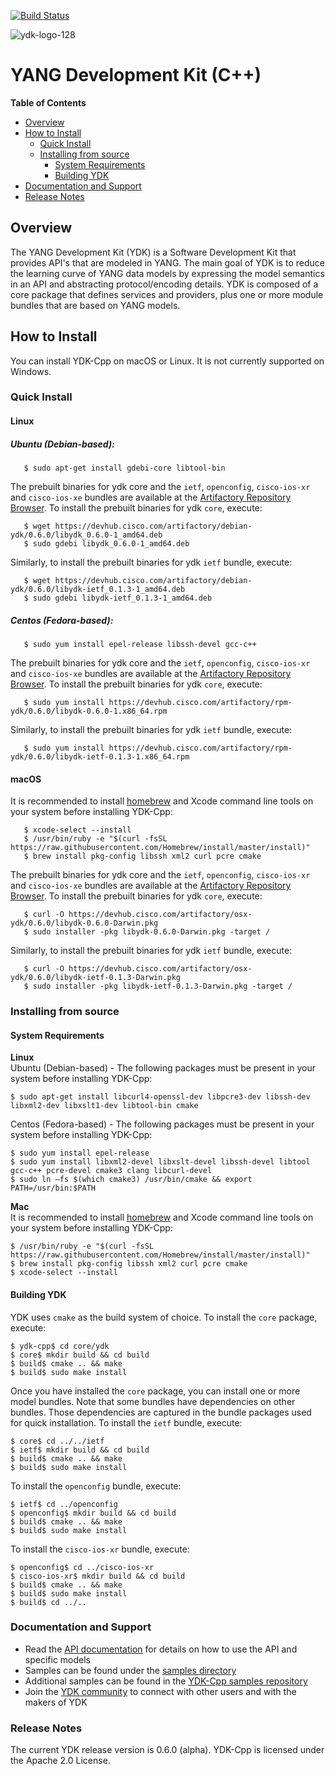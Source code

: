 [![Build Status](https://travis-ci.org/CiscoDevNet/ydk-cpp.svg?branch=master)](https://travis-ci.org/CiscoDevNet/ydk-cpp)

![ydk-logo-128](https://cloud.githubusercontent.com/assets/16885441/24175899/2010f51e-0e56-11e7-8fb7-30a9f70fbb86.png)

# YANG Development Kit (C++)

<!-- START doctoc generated TOC please keep comment here to allow auto update -->
<!-- DON'T EDIT THIS SECTION, INSTEAD RE-RUN doctoc TO UPDATE -->
**Table of Contents**

- [Overview](#overview)
- [How to Install](#how-to-install)
  - [Quick Install](#quick-install)
  - [Installing from source](#installing-from-source)
    - [System Requirements](#system-requirements)
    - [Building YDK](#building-ydk)
- [Documentation and Support](#documentation-and-support)
- [Release Notes](#release-notes)

<!-- END doctoc generated TOC please keep comment here to allow auto update -->

## Overview

The YANG Development Kit (YDK) is a Software Development Kit that provides API's that are modeled in YANG. The main goal of YDK is to reduce the learning curve of YANG data models by expressing the model semantics in an API and abstracting protocol/encoding details.  YDK is composed of a core package that defines services and providers, plus one or more module bundles that are based on YANG models.  

## How to Install

You can install YDK-Cpp on macOS or Linux.  It is not currently supported on Windows.

### Quick Install

#### Linux
##### Ubuntu (Debian-based):
```
   $ sudo apt-get install gdebi-core libtool-bin
```
The prebuilt binaries for ydk core and the `ietf`, `openconfig`, `cisco-ios-xr` and `cisco-ios-xe` bundles are available at the [Artifactory Repository Browser](https://devhub.cisco.com/artifactory/webapp/#/artifacts/browse/tree/General/debian-ydk/0.6.0).
To install the prebuilt binaries for ydk `core`, execute:
```
   $ wget https://devhub.cisco.com/artifactory/debian-ydk/0.6.0/libydk_0.6.0-1_amd64.deb
   $ sudo gdebi libydk_0.6.0-1_amd64.deb
```
Similarly, to install the prebuilt binaries for ydk `ietf` bundle, execute:
```
   $ wget https://devhub.cisco.com/artifactory/debian-ydk/0.6.0/libydk-ietf_0.1.3-1_amd64.deb
   $ sudo gdebi libydk-ietf_0.1.3-1_amd64.deb
```

##### Centos (Fedora-based):
```
   $ sudo yum install epel-release libssh-devel gcc-c++
```
The prebuilt binaries for ydk core and the `ietf`, `openconfig`, `cisco-ios-xr` and `cisco-ios-xe` bundles are available at the [Artifactory Repository Browser](https://devhub.cisco.com/artifactory/webapp/#/artifacts/browse/tree/General/rpm-ydk/0.6.0).
To install the prebuilt binaries for ydk `core`, execute:
```
   $ sudo yum install https://devhub.cisco.com/artifactory/rpm-ydk/0.6.0/libydk-0.6.0-1.x86_64.rpm
```
Similarly, to install the prebuilt binaries for ydk `ietf` bundle, execute:
```
   $ sudo yum install https://devhub.cisco.com/artifactory/rpm-ydk/0.6.0/libydk-ietf-0.1.3-1.x86_64.rpm
```

#### macOS

It is recommended to install [homebrew](http://brew.sh) and Xcode command line tools on your system before installing YDK-Cpp:
```
   $ xcode-select --install
   $ /usr/bin/ruby -e "$(curl -fsSL https://raw.githubusercontent.com/Homebrew/install/master/install)"
   $ brew install pkg-config libssh xml2 curl pcre cmake
```

The prebuilt binaries for ydk core and the `ietf`, `openconfig`, `cisco-ios-xr` and `cisco-ios-xe` bundles are available at the [Artifactory Repository Browser](https://devhub.cisco.com/artifactory/webapp/#/artifacts/browse/tree/General/osx-ydk/0.6.0).
To install the prebuilt binaries for ydk `core`, execute:
```
   $ curl -O https://devhub.cisco.com/artifactory/osx-ydk/0.6.0/libydk-0.6.0-Darwin.pkg
   $ sudo installer -pkg libydk-0.6.0-Darwin.pkg -target /
```
Similarly, to install the prebuilt binaries for ydk `ietf` bundle, execute:
```
   $ curl -O https://devhub.cisco.com/artifactory/osx-ydk/0.6.0/libydk-ietf-0.1.3-Darwin.pkg
   $ sudo installer -pkg libydk-ietf-0.1.3-Darwin.pkg -target /
```

### Installing from source
#### System Requirements
**Linux**  
Ubuntu (Debian-based) - The following packages must be present in your system before installing YDK-Cpp:
```
$ sudo apt-get install libcurl4-openssl-dev libpcre3-dev libssh-dev libxml2-dev libxslt1-dev libtool-bin cmake
```

Centos (Fedora-based) - The following packages must be present in your system before installing YDK-Cpp:
```
$ sudo yum install epel-release
$ sudo yum install libxml2-devel libxslt-devel libssh-devel libtool gcc-c++ pcre-devel cmake3 clang libcurl-devel
$ sudo ln –fs $(which cmake3) /usr/bin/cmake && export PATH=/usr/bin:$PATH
```

**Mac**  
It is recommended to install [homebrew](http://brew.sh) and Xcode command line tools on your system before installing YDK-Cpp:
```
$ /usr/bin/ruby -e "$(curl -fsSL https://raw.githubusercontent.com/Homebrew/install/master/install)"
$ brew install pkg-config libssh xml2 curl pcre cmake
$ xcode-select --install
```
#### Building YDK
YDK uses ``cmake`` as the build system of choice. To install the ``core`` package, execute:
```
$ ydk-cpp$ cd core/ydk
$ core$ mkdir build && cd build
$ build$ cmake .. && make
$ build$ sudo make install
```

Once you have installed the ``core`` package, you can install one or more model bundles.  Note that some bundles have dependencies on other bundles.  Those dependencies are captured in the bundle packages used for quick installation. To install the `ietf` bundle, execute:
```
$ core$ cd ../../ietf
$ ietf$ mkdir build && cd build
$ build$ cmake .. && make
$ build$ sudo make install
```

To install the `openconfig` bundle, execute:
```
$ ietf$ cd ../openconfig
$ openconfig$ mkdir build && cd build
$ build$ cmake .. && make
$ build$ sudo make install
```

To install the `cisco-ios-xr` bundle, execute:
```
$ openconfig$ cd ../cisco-ios-xr
$ cisco-ios-xr$ mkdir build && cd build
$ build$ cmake .. && make
$ build$ sudo make install
$ build$ cd ../..
```

### Documentation and Support
- Read the [API documentation](http://ydk.cisco.com/cpp/docs) for details on how to use the API and specific models
- Samples can be found under the [samples directory](https://github.com/CiscoDevNet/ydk-cpp/tree/master/core/samples)
- Additional samples can be found in the [YDK-Cpp samples repository](https://github.com/CiscoDevNet/ydk-cpp-samples)
- Join the [YDK community](https://communities.cisco.com/community/developer/ydk) to connect with other users and with the makers of YDK

### Release Notes
The current YDK release version is 0.6.0 (alpha). YDK-Cpp is licensed under the Apache 2.0 License.
